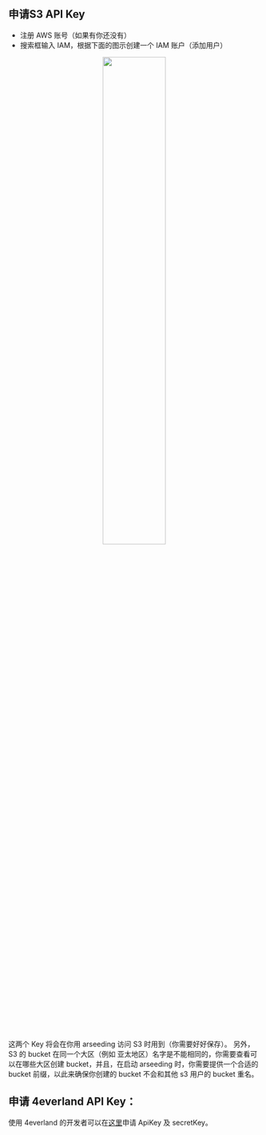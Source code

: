 ## 申请S3 API Key

- 注册 AWS 账号（如果有你还没有）
- 搜索框输入 IAM，根据下面的图示创建一个 IAM 账户（添加用户）

<div align="center"><img src="https://arseed.web3infura.io/xSQU0WIu0nQRMDIZFQkYOtYHnjKWoVcDybsDvkF3s5E" height="50%" width="50%"/></div>


这两个 Key 将会在你用 arseeding 访问 S3 时用到（你需要好好保存）。
另外，S3 的 bucket 在同一个大区（例如 亚太地区）名字是不能相同的，你需要查看可以在哪些大区创建 bucket，并且，在启动 arseeding 时，你需要提供一个合适的 bucket 前缀，以此来确保你创建的 bucket 不会和其他 s3 用户的 bucket 重名。

## 申请 4everland API Key：


使用 4everland 的开发者可以在[这里](https://dashboard.4everland.org/#/settings?tab=auth_tokens&sub=bucket_auth_tokens)申请 ApiKey 及 secretKey。

